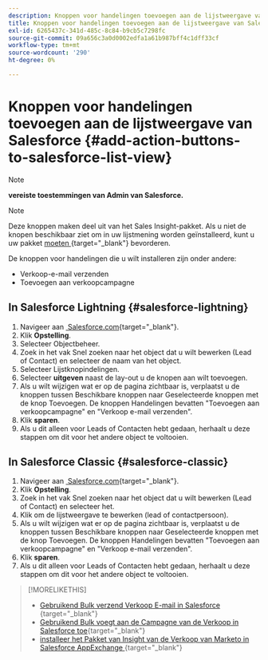 ```yaml
---
description: Knoppen voor handelingen toevoegen aan de lijstweergave van Salesforce - Marketo Docs - Productdocumentatie
title: Knoppen voor handelingen toevoegen aan de lijstweergave van Salesforce
exl-id: 6265437c-341d-485c-8c84-b9cb5c7298fc
source-git-commit: 09a656c3a0d0002edfa1a61b987bff4c1dff33cf
workflow-type: tm+mt
source-wordcount: '290'
ht-degree: 0%

---
```


# Knoppen voor handelingen toevoegen aan de lijstweergave van Salesforce {#add-action-buttons-to-salesforce-list-view}

>[!NOTE]
>
>**vereiste toestemmingen van Admin van Salesforce.**

>[!NOTE]
>
>Deze knoppen maken deel uit van het Sales Insight-pakket. Als u niet de knopen beschikbaar ziet om in uw lijstmening worden geïnstalleerd, kunt u uw pakket [&#x200B; moeten &#x200B;](/help/marketo/product-docs/marketo-sales-insight/msi-for-salesforce/upgrading/upgrading-your-msi-package.md){target="_blank"} bevorderen.

De knoppen voor handelingen die u wilt installeren zijn onder andere:

* Verkoop-e-mail verzenden
* Toevoegen aan verkoopcampagne

## In Salesforce Lightning {#salesforce-lightning}

1. Navigeer aan [&#x200B; Salesforce.com &#x200B;](https://salesforce.com){target="_blank"}.
1. Klik **Opstelling**.
1. Selecteer Objectbeheer.
1. Zoek in het vak Snel zoeken naar het object dat u wilt bewerken (Lead of Contact) en selecteer de naam van het object.
1. Selecteer Lijstknopindelingen.
1. Selecteer **uitgeven** naast de lay-out u de knopen aan wilt toevoegen.
1. Als u wilt wijzigen wat er op de pagina zichtbaar is, verplaatst u de knoppen tussen Beschikbare knoppen naar Geselecteerde knoppen met de knop Toevoegen. De knoppen Handelingen bevatten &quot;Toevoegen aan verkoopcampagne&quot; en &quot;Verkoop e-mail verzenden&quot;.
1. Klik **sparen**.
1. Als u dit alleen voor Leads of Contacten hebt gedaan, herhaalt u deze stappen om dit voor het andere object te voltooien.

## In Salesforce Classic {#salesforce-classic}

1. Navigeer aan [&#x200B; Salesforce.com &#x200B;](https://salesforce.com){target="_blank"}.
1. Klik **Opstelling**.
1. Zoek in het vak Snel zoeken naar het object dat u wilt bewerken (Lead of Contact) en selecteer het.
1. Klik om de lijstweergave te bewerken (lead of contactpersoon).
1. Als u wilt wijzigen wat er op de pagina zichtbaar is, verplaatst u de knoppen tussen Beschikbare knoppen naar Geselecteerde knoppen met de knop Toevoegen. De knoppen Handelingen bevatten &quot;Toevoegen aan verkoopcampagne&quot; en &quot;Verkoop e-mail verzenden&quot;.
1. Klik **sparen**.
1. Als u dit alleen voor Leads of Contacten hebt gedaan, herhaalt u deze stappen om dit voor het andere object te voltooien.

>[!MORELIKETHIS]
>
>* [&#x200B; Gebruikend Bulk verzend Verkoop E-mail in Salesforce &#x200B;](/help/marketo/product-docs/marketo-sales-insight/actions/crm/actions-in-salesforce/using-bulk-send-sales-email-in-salesforce.md){target="_blank"}
>* [&#x200B; Gebruikend Bulk voegt aan de Campagne van de Verkoop in Salesforce toe &#x200B;](/help/marketo/product-docs/marketo-sales-insight/actions/crm/actions-in-salesforce/using-bulk-add-to-sales-campaign-in-salesforce.md){target="_blank"}
>* [&#x200B; installeer het Pakket van Insight van de Verkoop van Marketo in Salesforce AppExchange &#x200B;](/help/marketo/product-docs/marketo-sales-insight/msi-for-salesforce/installation/install-marketo-sales-insight-package-in-salesforce-appexchange.md){target="_blank"}
